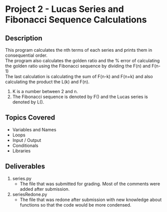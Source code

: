 # Project 2 - Lucas Series and Fibonacci Sequence Calculations

## Description
This program calculates the nth terms of each series and prints them in consequential order.
<br />
The program also calculates the golden ratio and the % error of calculating the golden ratio using the Fibonacci sequence by dividing the F(n) and F(n-1)
<br />
The last calculation is calculating the sum of F(n-k) and F(n+k) and also calculating the product the L(k) and F(n).
<br />
1. K is a number between 2 and n.
2. The Fibonacci sequence is denoted by F() and the Lucas series is denoted by L().

## Topics Covered
- Variables and Names
- Loops
- Input / Output
- Conditionals
- Libraries

## Deliverables
1. series.py
    - The file that was submitted for grading. Most of the comments were added after submission.
2. seriesRedone.py
    - The file that was redone after submission with new knowledge about functions so that the code would be more condensed.